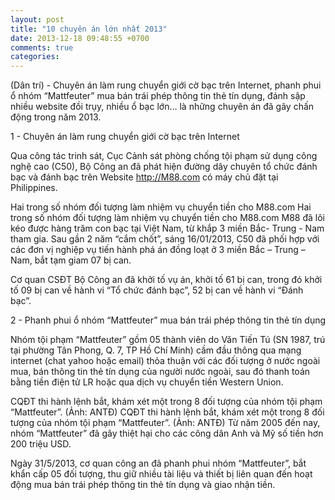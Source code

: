 ```yaml
---
layout: post
title: "10 chuyên án lớn nhất 2013"
date: 2013-12-18 09:48:55 +0700
comments: true
categories: 
---
```


(Dân trí) - Chuyên án làm rung chuyển giới cờ bạc trên Internet, phanh phui ổ nhóm “Mattfeuter” mua bán trái phép thông tin thẻ tín dụng, đánh sập nhiều website đồi trụy, nhiều ổ bạc lớn… là những chuyên án đã gây chấn động trong năm 2013.<!--more-->

1 - Chuyên án làm rung chuyển giới cờ bạc trên Internet

Qua công tác trinh sát, Cục Cảnh sát phòng chống tội phạm sử dụng công nghệ cao (C50), Bộ Công an đã phát hiện đường dây chuyên tổ chức đánh bạc và đánh bạc trên Website http://M88.com có máy chủ đặt tại Philippines.
 
Hai trong số nhóm đối tượng làm nhiệm vụ chuyển tiền cho M88.com
Hai trong số nhóm đối tượng làm nhiệm vụ chuyển tiền cho M88.com
M88 đã lôi kéo được hàng trăm con bạc tại Việt Nam, từ khắp 3 miền Bắc- Trung - Nam tham gia. Sau gần 2 năm “cắm chốt”, sáng 16/01/2013, C50 đã phối hợp với các đơn vị nghiệp vụ tiến hành phá án đồng loạt ở 3 miền Bắc – Trung – Nam, bắt tạm giam 07 bị can.

Cơ quan CSĐT Bộ Công an đã khởi tố vụ án, khởi tố 61 bị can, trong đó khởi tố 09 bị can về hành vi “Tổ chức đánh bạc”, 52 bị can về hành vi “Đánh bạc”.

2 - Phanh phui ổ nhóm “Mattfeuter” mua bán trái phép thông tin thẻ tín dụng

Nhóm tội phạm “Mattfeuter” gồm 05 thành viên do Văn Tiến Tú (SN 1987, trú tại phường Tân Phong, Q. 7, TP Hồ Chí Minh) cầm đầu thông qua mạng internet (chat yahoo hoặc email) thỏa thuận với các đối tượng ở nước ngoài mua, bán thông tin thẻ tín dụng của người nước ngoài, sau đó thanh toán bằng tiền điện tử LR hoặc qua dịch vụ chuyển tiền Western Union.
 
CQĐT thi hành lệnh bắt, khám xét một trong 8 đối tượng của nhóm tội phạm “Mattfeuter”. (Ảnh: ANTĐ)
CQĐT thi hành lệnh bắt, khám xét một trong 8 đối tượng của nhóm tội phạm “Mattfeuter”. (Ảnh: ANTĐ)
Từ năm 2005 đến nay, nhóm “Mattfeuter” đã gây thiệt hại cho các công dân Anh và Mỹ số tiền hơn 200 triệu USD.

Ngày 31/5/2013, cơ quan công an đã phanh phui nhóm “Mattfeuter”, bắt khẩn cấp 05 đối tượng, thu giữ nhiều tài liệu và thiết bị liên quan đến hoạt động mua bán trái phép thông tin thẻ tín dụng và giao nhận tiền.